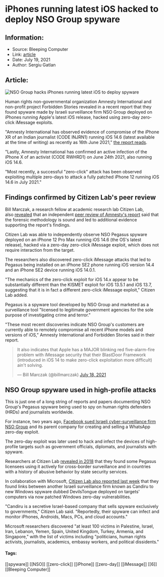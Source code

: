 # iPhones running latest iOS hacked to deploy NSO Group spyware
### 

## Information:
+ Source: Bleeping Computer
+ Link: [article](https://www.bleepingcomputer.com/news/security/iphones-running-latest-ios-hacked-to-deploy-nso-group-spyware/)
+ Date: July 19, 2021
+ Author: Sergiu Gatlan


## Article:
![NSO Group hacks iPhones running latest iOS to deploy spyware](https://www.bleepstatic.com/content/hl-images/2021/06/09/Hacker.jpg)


Human rights non-governmental organization Amnesty International and non-profit project Forbidden Stories revealed in a recent report that they found spyware made by Israeli surveillance firm NSO Group deployed on iPhones running Apple's latest iOS release, hacked using zero-day zero-click iMessage exploits.


"Amnesty International has observed evidence of compromise of the iPhone XR of an Indian journalist (CODE INJRN1) running iOS 14.6 (latest available at the time of writing) as recently as 16th June 2021," [the report reads](https://www.amnesty.org/en/latest/research/2021/07/forensic-methodology-report-how-to-catch-nso-groups-pegasus/).


"Lastly, Amnesty International has confirmed an active infection of the iPhone X of an activist (CODE RWHRD1) on June 24th 2021, also running iOS 14.6.


"Most recently, a successful "zero-click" attack has been observed exploiting multiple zero-days to attack a fully patched iPhone 12 running iOS 14.6 in July 2021."


Findings confirmed by Citizen Lab's peer review
-----------------------------------------------


Bill Marczak, a research fellow at academic research lab Citizen Lab, also [revealed](https://twitter.com/billmarczak/status/1416801514685796352) that an independent [peer review of Amnesty's report](https://twitter.com/citizenlab/status/1416799718949244932) said that the forensic methodology is sound and led to additional evidence supporting the report's findings.


Citizen Lab was able to independently observe NSO Pegasus spyware deployed on an iPhone 12 Pro Max running iOS 14.6 (the OS's latest release), hacked via a zero-day zero-click iMessage exploit, which does not require interaction from the target.


The researchers also discovered zero-click iMessage attacks that led to Pegasus being installed on an iPhone SE2 phone running iOS version 14.4 and an iPhone SE2 device running iOS 14.0.1.


"The mechanics of the zero-click exploit for iOS 14.x appear to be substantially different than the KISMET exploit for iOS 13.5.1 and iOS 13.7, suggesting that it is in fact a different zero-click iMessage exploit," Citizen Lab added.


Pegasus is a spyware tool developed by NSO Group and marketed as a surveillance tool "licensed to legitimate government agencies for the sole purpose of investigating crime and terror."


"These most recent discoveries indicate NSO Group's customers are currently able to remotely compromise all recent iPhone models and versions of iOS," Amnesty International and Forbidden Stories said in their report.




> 
> It also indicates that Apple has a MAJOR blinking red five-alarm-fire problem with iMessage security that their BlastDoor Framework (introduced in iOS 14 to make zero-click exploitation more difficult) ain't solving.
> 
> 
> — Bill Marczak (@billmarczak) [July 18, 2021](https://twitter.com/billmarczak/status/1416801637104902146?ref_src=twsrc%5Etfw)


NSO Group spyware used in high-profile attacks
----------------------------------------------


This is just one of a long string of reports and papers documenting NSO Group's Pegasus spyware being used to spy on human rights defenders (HRDs) and journalists worldwide.


For instance, two years ago, [Facebook sued Israeli cyber-surveillance firm NSO Group](https://web.archive.org/web/20191030051115/https://faq.whatsapp.com/help/video-calling-cyber-attack) and its parent company for creating and selling a WhatsApp zero-day exploit. 


The zero-day exploit was later used to hack and infect the devices of high-profile targets such as government officials, diplomats, and journalists with spyware.


Researchers at Citizen Lab [revealed in 2018](https://citizenlab.ca/2018/09/hide-and-seek-tracking-nso-groups-pegasus-spyware-to-operations-in-45-countries/) that they found some Pegasus licensees using it actively for cross-border surveillance and in countries with a history of abusive behavior by state security services.


In collaboration with Microsoft, [Citizen Lab also reported last week](https://www.bleepingcomputer.com/news/security/microsoft-israeli-firm-used-windows-zero-days-to-deploy-spyware/) that they found links between another Israeli surveillance firm known as Candiru to new Windows spyware dubbed DevilsTongue deployed on targets' computers via now patched Windows zero-day vulnerabilities.


"Candiru is a secretive Israel-based company that sells spyware exclusively to governments," Citizen Lab said. "Reportedly, their spyware can infect and monitor iPhones, Androids, Macs, PCs, and cloud accounts."


Microsoft researchers discovered "at least 100 victims in Palestine, Israel, Iran, Lebanon, Yemen, Spain, United Kingdom, Turkey, Armenia, and Singapore," with the list of victims including "politicians, human rights activists, journalists, academics, embassy workers, and political dissidents."




#### Tags:
[[spyware]] [[NSO]] [[zero-click]] [[iPhone]] [[zero-day]] [[iMessage]] [[6]] [[Bleeping Computer]]
